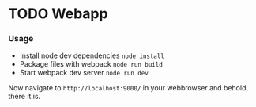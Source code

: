 # TODO Webapp
 
### Usage

- Install node dev dependencies ```node install```
- Package files with webpack ```node run build```
- Start webpack dev server ```node run dev```

Now navigate to ```http://localhost:9000/``` in your webbrowser and behold, there it is.
